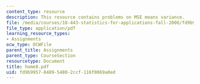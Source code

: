 ```yaml
---
content_type: resource
description: This resource contains problems on MSE means variance.
file: /media/courses/18-443-statistics-for-applications-fall-2006/fd9b9957848954802ccf116f0069a0ed_home8.pdf
file_type: application/pdf
learning_resource_types:
- Assignments
ocw_type: OCWFile
parent_title: Assignments
parent_type: CourseSection
resourcetype: Document
title: home8.pdf
uid: fd9b9957-8489-5480-2ccf-116f0069a0ed
---
```

